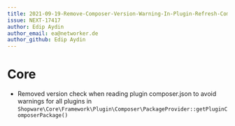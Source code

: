 ```yaml
---
title: 2021-09-19-Remove-Composer-Version-Warning-In-Plugin-Refresh-Command
issue: NEXT-17417
author: Edip Aydin
author_email: ea@networker.de 
author_github: Edip Aydin
---
```

# Core
* Removed version check when reading plugin composer.json to avoid warnings for all plugins in `Shopware\Core\Framework\Plugin\Composer\PackageProvider::getPluginComposerPackage()`
